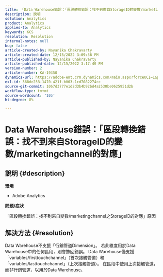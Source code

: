 ```yaml
---
title: 「Data Warehouse錯誤：「區段轉換錯誤：找不到來自StorageID的變數/marketingchannel的對應」
description: 說明
solution: Analytics
product: Analytics
applies-to: Analytics
keywords: KCS
resolution: Resolution
internal-notes: null
bug: false
article-created-by: Nayanika Chakravarty
article-created-date: 12/15/2022 3:09:56 PM
article-published-by: Nayanika Chakravarty
article-published-date: 12/15/2022 3:17:40 PM
version-number: 2
article-number: KA-19350
dynamics-url: https://adobe-ent.crm.dynamics.com/main.aspx?forceUCI=1&pagetype=entityrecord&etn=knowledgearticle&id=985b0388-8a7c-ed11-81ac-6045bd006e5a
exl-id: 368de238-1470-421f-b063-1cd7082274cc
source-git-commit: 1067d3777e1d2d3b4b92bd4a2530be0625951d2b
workflow-type: tm+mt
source-wordcount: '105'
ht-degree: 8%

---
```


# Data Warehouse錯誤：「區段轉換錯誤：找不到來自StorageID的變數/marketingchannel的對應」

## 說明 {#description}


<b>環境</b>

- Adobe Analytics

<b>問題/症狀</b>

「區段轉換錯誤：找不到來自變數/marketingchannel之StorageID的對應」原因


## 解決方法 {#resolution}


Data Warehouse不支援「行銷管道Dimension」。 若此維度用於Data Warehouse中的任何區段，則會擲回錯誤。 Data Warehouse僅支援「variables/firsttouchchannel」（首次接觸管道）和「variables/lasttouchchannel」（上次接觸管道）。 在區段中使用上次接觸管道，而非行銷管道，以用於Data Warehouse。
